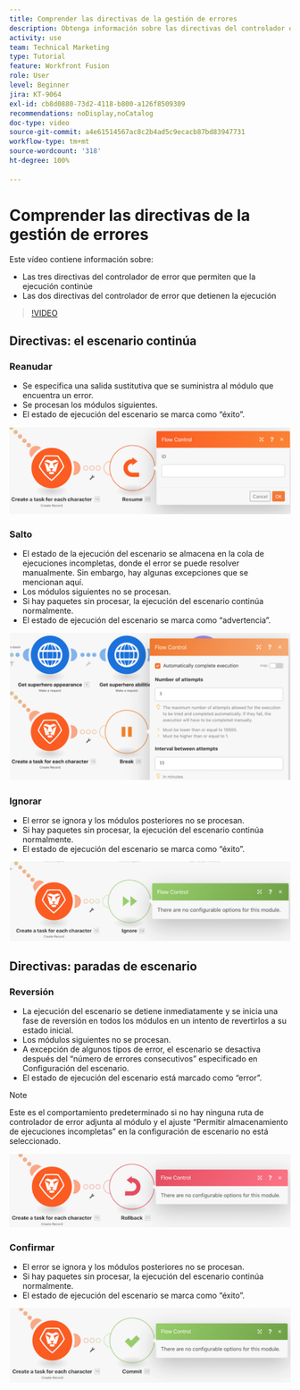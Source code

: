 ```yaml
---
title: Comprender las directivas de la gestión de errores
description: Obtenga información sobre las directivas del controlador de error que permiten que la ejecución continúe y las que detienen la ejecución, en  [!DNL Adobe Workfront Fusion].
activity: use
team: Technical Marketing
type: Tutorial
feature: Workfront Fusion
role: User
level: Beginner
jira: KT-9064
exl-id: cb8d0880-73d2-4118-b800-a126f8509309
recommendations: noDisplay,noCatalog
doc-type: video
source-git-commit: a4e61514567ac8c2b4ad5c9ecacb87bd83947731
workflow-type: tm+mt
source-wordcount: '318'
ht-degree: 100%

---
```


# Comprender las directivas de la gestión de errores

Este vídeo contiene información sobre:

* Las tres directivas del controlador de error que permiten que la ejecución continúe
* Las dos directivas del controlador de error que detienen la ejecución

>[!VIDEO](https://video.tv.adobe.com/v/335305/?quality=12&learn=on)

## Directivas: el escenario continúa

### Reanudar

* Se especifica una salida sustitutiva que se suministra al módulo que encuentra un error.
* Se procesan los módulos siguientes.
* El estado de ejecución del escenario se marca como “éxito”.

![Una imagen de una directiva de reanudación](assets/troubleshooting-and-error-handling-2.png)

### Salto

* El estado de la ejecución del escenario se almacena en la cola de ejecuciones incompletas, donde el error se puede resolver manualmente. Sin embargo, hay algunas excepciones que se mencionan aquí.
* Los módulos siguientes no se procesan.
* Si hay paquetes sin procesar, la ejecución del escenario continúa normalmente.
* El estado de ejecución del escenario se marca como “advertencia”.

![Una imagen de una directiva de Salto](assets/troubleshooting-and-error-handling-3.png)

### Ignorar

* El error se ignora y los módulos posteriores no se procesan.
* Si hay paquetes sin procesar, la ejecución del escenario continúa normalmente.
* El estado de ejecución del escenario se marca como “éxito”.

![Una imagen de una directiva Ignorar](assets/troubleshooting-and-error-handling-4.png)

## Directivas: paradas de escenario

### Reversión

* La ejecución del escenario se detiene inmediatamente y se inicia una fase de reversión en todos los módulos en un intento de revertirlos a su estado inicial.
* Los módulos siguientes no se procesan.
* A excepción de algunos tipos de error, el escenario se desactiva después del “número de errores consecutivos” especificado en Configuración del escenario.
* El estado de ejecución del escenario está marcado como “error”.

>[!NOTE]
>
>Este es el comportamiento predeterminado si no hay ninguna ruta de controlador de error adjunta al módulo y el ajuste “Permitir almacenamiento de ejecuciones incompletas” en la configuración de escenario no está seleccionado.

![Una imagen de una directiva de Reversión](assets/troubleshooting-and-error-handling-5.png)

### Confirmar

* El error se ignora y los módulos posteriores no se procesan.
* Si hay paquetes sin procesar, la ejecución del escenario continúa normalmente.
* El estado de ejecución del escenario se marca como “éxito”.

![Imagen de una directiva de Compromiso](assets/troubleshooting-and-error-handling-6.png)
